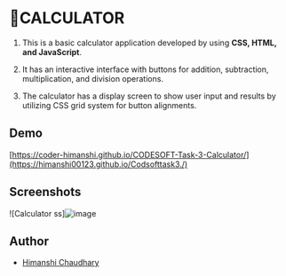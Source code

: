 
#  🧮CALCULATOR 

1) This is  a basic calculator application developed by using **CSS, HTML, and JavaScript**.

2) It has an interactive interface with buttons for addition, subtraction, multiplication, and division operations.

3) The calculator has a display screen to show user input and results by utilizing CSS grid system for button alignments.
## Demo

[https://coder-himanshi.github.io/CODESOFT-Task-3-Calculator/](https://himanshi00123.github.io/Codsofttask3./)
## Screenshots

![Calculator ss]![image](https://github.com/Himanshi00123/Codsofttask3./assets/147072566/351d1fa9-af30-4802-9a92-0c5a2a2f9cbc)




## Author

- [Himanshi Chaudhary](https://github.com/Himanshi00123)

